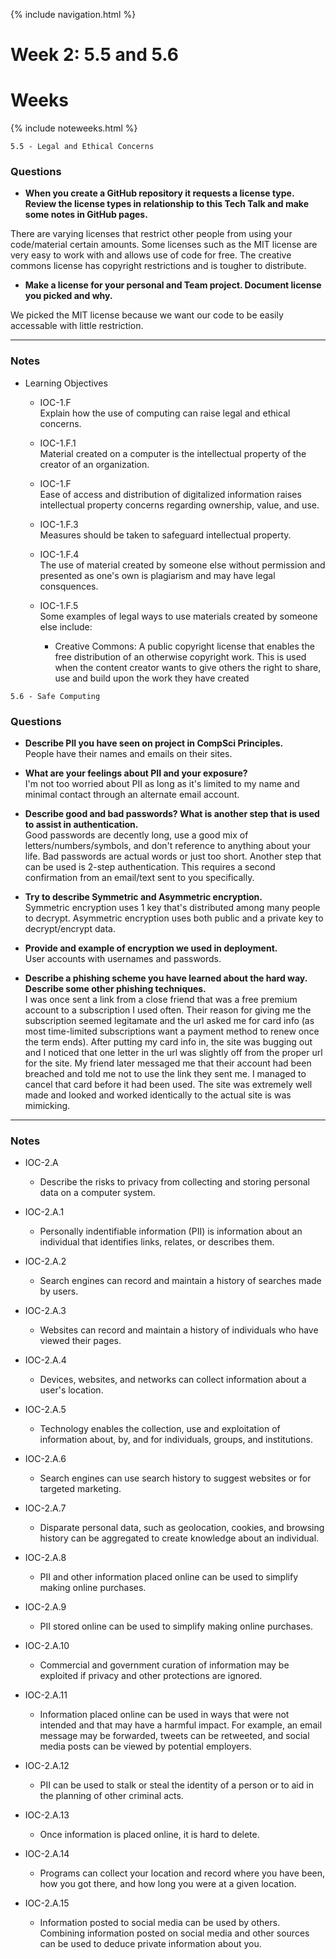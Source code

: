 {% include navigation.html %}

# Week 2: 5.5 and 5.6

# Weeks

{% include noteweeks.html %}

`5.5 - Legal and Ethical Concerns`

### Questions

- **When you create a GitHub repository it requests a license type. Review the license types in relationship to this Tech Talk and make some notes in GitHub pages.**

There are varying licenses that restrict other people from using your code/material certain amounts. Some licenses such as the MIT license are very easy to work with and allows use of code for free. The creative commons license has copyright restrictions and is tougher to distribute.

- **Make a license for your personal and Team project. Document license you picked and why.**

We picked the MIT license because we want our code to be easily accessable with little restriction.

<hr>

### Notes
* Learning Objectives
  * IOC-1.F   
  Explain how the use of computing can raise legal and ethical concerns.
  
  * IOC-1.F.1   
  Material created on a computer is the intellectual property of the creator of an organization.
  
  * IOC-1.F   
  Ease of access and distribution of digitalized information raises intellectual property concerns regarding ownership, value, and use.
  
  * IOC-1.F.3   
  Measures should be taken to safeguard intellectual property.
 
  * IOC-1.F.4   
  The use of material created by someone else without permission and presented as one's own is plagiarism and may have legal consquences.
  
  * IOC-1.F.5   
  Some examples of legal ways to use materials created by someone else include:
    * Creative Commons: A public copyright license that enables the free distribution of an otherwise copyright work. This is used when the content creator wants to give others the right to share, use and build upon the work they have created
  

`5.6 - Safe Computing`

### Questions

- **Describe PII you have seen on project in CompSci Principles.**   
People have their names and emails on their sites.

- **What are your feelings about PII and your exposure?**   
I'm not too worried about PII as long as it's limited to my name and minimal contact through an alternate email account.

- **Describe good and bad passwords? What is another step that is used to assist in authentication.**   
Good passwords are decently long, use a good mix of letters/numbers/symbols, and don't reference to anything about your life. Bad passwords are actual words or just too short. Another step that can be used is 2-step authentication. This requires a second confirmation from an email/text sent to you specifically.

- **Try to describe Symmetric and Asymmetric encryption.**   
Symmetric encryption uses 1 key that's distributed among many people to decrypt. Asymmetric encryption uses both public and a private key to decrypt/encrypt data.

- **Provide and example of encryption we used in deployment.**  
User accounts with usernames and passwords.

- **Describe a phishing scheme you have learned about the hard way. Describe some other phishing techniques.**  
I was once sent a link from a close friend that was a free premium account to a subscription I used often. Their reason for giving me the subscription seemed legitamate and the url asked me for card info (as most time-limited subscriptions want a payment method to renew once the term ends). After putting my card info in, the site was bugging out and I noticed that one letter in the url was slightly off from the proper url for the site. My friend later messaged me that their account had been breached and told me not to use the link they sent me. I managed to cancel that card before it had been used. The site was extremely well made and looked and worked identically to the actual site is was mimicking.

<hr>

### Notes
* IOC-2.A   
  * Describe the risks to privacy from collecting and storing personal data on a computer system.
  
* IOC-2.A.1   
  * Personally indentifiable information (PII) is information about an individual that identifies links, relates, or describes them.

* IOC-2.A.2  
  *  Search engines can record and maintain a history of searches made by users.

* IOC-2.A.3   
  * Websites can record and maintain a history of individuals who have viewed their pages.

* IOC-2.A.4   
  * Devices, websites, and networks can collect information about a user's location.
  
* IOC-2.A.5   
  * Technology enables the collection, use and exploitation of information about, by, and for individuals, groups, and institutions.

* IOC-2.A.6   
  * Search engines can use search history to suggest websites or for targeted marketing.

* IOC-2.A.7   
  * Disparate personal data, such as geolocation, cookies, and browsing history can be aggregated to create knowledge about an individual.

* IOC-2.A.8   
  * PII and other information placed online can be used to simplify making online purchases.

* IOC-2.A.9   
  * PII stored online can be used to simplify making online purchases.

* IOC-2.A.10   
  * Commercial and government curation of information may be exploited if privacy and other protections are ignored.

* IOC-2.A.11   
  * Information placed online can be used in ways that were not intended and that may have a harmful impact. For example, an email message may be forwarded, tweets can be retweeted, and social media posts can be viewed by potential employers.

* IOC-2.A.12 
  * PII can be used to stalk or steal the identity of a person or to aid in the planning of other criminal acts.

* IOC-2.A.13   
  * Once information is placed online, it is hard to delete.

* IOC-2.A.14   
  * Programs can collect your location and record where you have been, how you got there, and how long you were at a given location.

* IOC-2.A.15   
  * Information posted to social media can be used by others. Combining information posted on social media and other sources can be used to deduce private information about you.
